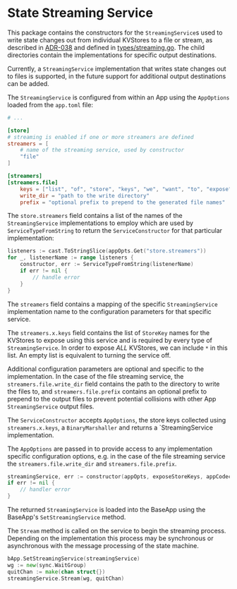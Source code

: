 # State Streaming Service

This package contains the constructors for the `StreamingService`s used to write
state changes out from individual KVStores to a file or stream, as described in
[ADR-038](https://github.com/cosmos/cosmos-sdk/blob/main/docs/architecture/adr-038-state-listening.md)
and defined in [types/streaming.go](https://github.com/cosmos/cosmos-sdk/blob/main/baseapp/streaming.go).
The child directories contain the implementations for specific output destinations.

Currently, a `StreamingService` implementation that writes state changes out to
files is supported, in the future support for additional output destinations can
be added.

The `StreamingService` is configured from within an App using the `AppOptions`
loaded from the `app.toml` file:

```toml
# ...

[store]
# streaming is enabled if one or more streamers are defined
streamers = [
    # name of the streaming service, used by constructor
    "file"
]

[streamers]
[streamers.file]
    keys = ["list", "of", "store", "keys", "we", "want", "to", "expose", "for", "this", "streaming", "service"]
    write_dir = "path to the write directory"
    prefix = "optional prefix to prepend to the generated file names"
```

The `store.streamers` field contains a list of the names of the `StreamingService`
implementations to employ which are used by `ServiceTypeFromString` to return
the `ServiceConstructor` for that particular implementation:

 
```go
listeners := cast.ToStringSlice(appOpts.Get("store.streamers"))
for _, listenerName := range listeners {
    constructor, err := ServiceTypeFromString(listenerName)
    if err != nil {
    	// handle error
    }
}
```

The `streamers` field contains a mapping of the specific `StreamingService`
implementation name to the configuration parameters for that specific service.

The `streamers.x.keys` field contains the list of `StoreKey` names for the
KVStores to expose using this service and is required by every type of
`StreamingService`. In order to expose *ALL* KVStores, we can include `*` in
this list. An empty list is equivalent to turning the service off.

Additional configuration parameters are optional and specific to the implementation.
In the case of the file streaming service, the `streamers.file.write_dir` field
contains the path to the directory to write the files to, and `streamers.file.prefix`
contains an optional prefix to prepend to the output files to prevent potential
collisions with other App `StreamingService` output files.

The `ServiceConstructor` accepts `AppOptions`, the store keys collected using
`streamers.x.keys`, a `BinaryMarshaller` and returns a `StreamingService
implementation.

The `AppOptions` are passed in to provide access to any implementation specific
configuration options, e.g. in the case of the file streaming service the
`streamers.file.write_dir` and `streamers.file.prefix`.

```go
streamingService, err := constructor(appOpts, exposeStoreKeys, appCodec)
if err != nil {
    // handler error
}
```

The returned `StreamingService` is loaded into the BaseApp using the BaseApp's
`SetStreamingService` method.

The `Stream` method is called on the service to begin the streaming process.
Depending on the implementation this process may be synchronous or asynchronous
with the message processing of the state machine.

```go
bApp.SetStreamingService(streamingService)
wg := new(sync.WaitGroup)
quitChan := make(chan struct{})
streamingService.Stream(wg, quitChan)
```
